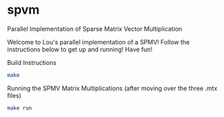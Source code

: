 # spvm
Parallel Implementation of Sparse Matrix Vector Multiplication

Welcome to Lou's parallel implementation of a SPMV! Follow the instructions below
to get up and running! Have fun!

Build Instructions
```bash
make
```

Running the SPMV Matrix Multiplications (after moving over the three .mtx files)
```bash
make run
```
